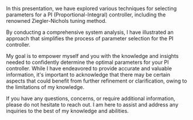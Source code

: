 In this presentation, we have explored various techniques for selecting parameters for a PI (Proportional-Integral) controller, including the 
renowned Ziegler-Nichols tuning method. 

By conducting a comprehensive system analysis, I have illustrated an approach that simplifies the process of parameter selection for the PI 
controller.

My goal is to empower myself and you with the knowledge and insights needed to confidently determine the optimal parameters for your PI 
controller. While I have endeavored to provide accurate and valuable information, it's important to acknowledge that there may be certain 
aspects that could benefit from further refinement or clarification, owing to the limitations of my knowledge.

If you have any questions, concerns, or require additional information, please do not hesitate to reach out. I am here to assist and address any 
inquiries to the best of my knowledge and abilities. 
